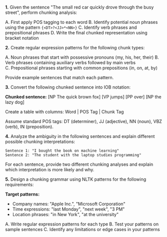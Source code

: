 **1.** Given the sentence "The small red car quickly drove through the busy street", perform chunking analysis:

A. First apply POS tagging to each word
B. Identify potential noun phrases using the pattern `{<DT>?<JJ>*<NN>}`
C. Identify verb phrases and prepositional phrases
D. Write the final chunked representation using bracket notation

**2.** Create regular expression patterns for the following chunk types:

A. Noun phrases that start with possessive pronouns (my, his, her, their)
B. Verb phrases containing auxiliary verbs followed by main verbs  
C. Prepositional phrases starting with common prepositions (in, on, at, by)

Provide example sentences that match each pattern.

**3.** Convert the following chunked sentence into IOB notation:

**Chunked sentence:** [NP The quick brown fox] [VP jumps] [PP over] [NP the lazy dog]

Create a table with columns: Word | POS Tag | Chunk Tag

Assume standard POS tags: DT (determiner), JJ (adjective), NN (noun), VBZ (verb), IN (preposition).

**4.** Analyze the ambiguity in the following sentences and explain different possible chunking interpretations:

    Sentence 1: "I bought the book on machine learning"
    Sentence 2: "The student with the laptop studies programming"

For each sentence, provide two different chunking analyses and explain which interpretation is more likely and why.

**5.** Design a chunking grammar using NLTK patterns for the following requirements:

**Target patterns:**

- Company names: "Apple Inc.", "Microsoft Corporation"
- Time expressions: "last Monday", "next week", "3 PM"
- Location phrases: "in New York", "at the university"

A. Write regular expression patterns for each type
B. Test your patterns on sample sentences
C. Identify any limitations or edge cases in your patterns
